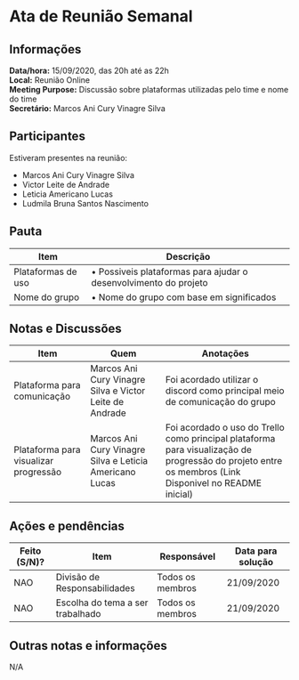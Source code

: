 # Ata de Reunião Semanal

## Informações
**Data/hora:** 15/09/2020, das 20h até as 22h  
**Local:** Reunião Online  
**Meeting Purpose:** Discussão sobre plataformas utilizadas pelo time e nome do time  
**Secretário:** Marcos Ani Cury Vinagre Silva  

## Participantes
Estiveram presentes na reunião:
- Marcos Ani Cury Vinagre Silva
- Victor Leite de Andrade
- Leticia Americano Lucas 
- Ludmila Bruna Santos Nascimento 

## Pauta

Item | Descrição
---- | ----
Plataformas de uso | • Possiveis plataformas para ajudar o desenvolvimento do projeto <br>
Nome do grupo | • Nome do grupo com base em significados <br>

## Notas e Discussões
Item | Quem | Anotações |
---- | ---- | ---- |
Plataforma para comunicação | Marcos Ani Cury Vinagre Silva e Victor Leite de Andrade | Foi acordado utilizar o discord como principal meio de comunicação do grupo |
Plataforma para visualizar progressão | Marcos Ani Cury Vinagre Silva e Leticia Americano Lucas | Foi acordado o uso do Trello como principal plataforma para visualização de progressão do projeto entre os membros (Link Disponivel no README inicial)


## Ações e pendências
| Feito (S/N)? | Item | Responsável | Data para solução |
| ---- | ---- | ---- | ---- |
| NAO | Divisão de Responsabilidades | Todos os membros | 21/09/2020 |
| NAO | Escolha do tema a ser trabalhado  | Todos os membros | 21/09/2020 |

## Outras notas e informações
N/A

